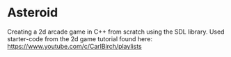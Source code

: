 # Asteroid
Creating a 2d arcade game in C++ from scratch using the SDL library. Used starter-code from the 2d game tutorial found here: https://www.youtube.com/c/CarlBirch/playlists

